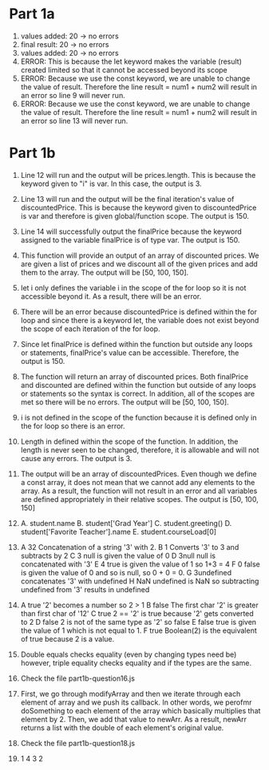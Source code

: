 # Part 1a
1. values added: 20 -> no errors
2. final result: 20 -> no errors
3. values added: 20 -> no errors
4. ERROR: This is because the let keyword makes the variable (result) created limited so that it cannot be accessed beyond its scope
5. ERROR: Because we use the const keyword, we are unable to change the value of result. Therefore the line result = num1 + num2 will result in an error so line 9 will never run.
6. ERROR: Because we use the const keyword, we are unable to change the value of result. Therefore the line result = num1 + num2 will result in an error so line 13 will never run.

# Part 1b
1. Line 12 will run and the output will be prices.length. This is because the keyword given to "i" is var. In this case, the output is 3.
2. Line 13 will run and the output will be the final iteration's value of discountedPrice. This is because the keyword given to discountedPrice is var and therefore is given global/function scope. The output is 150.
3. Line 14 will successfully output the finalPrice because the keyword assigned to the variable finalPrice is of type var. The output is 150.
4. This function will provide an output of an array of discounted prices. We are given a list of prices and we discount all of the given prices and add them to the array. The output will be [50, 100, 150].
5. let i only defines the variable i in the scope of the for loop so it is not accessible beyond it. As a result, there will be an error.
6. There will be an error because discountedPrice is defined within the for loop and since there is a keyword let, the variable does not exist beyond the scope of each iteration of the for loop.
7. Since let finalPrice is defined within the function but outside any loops or statements, finalPrice's value can be accessible. Therefore, the output is 150.
8. The function will return an array of discounted prices. Both finalPrice and discounted are defined within the function but outside of any loops or statements so the syntax is correct. In addition, all of the scopes are met so there will be no errors. The output will be [50, 100, 150].
9. i is not defined in the scope of the function because it is defined only in the for loop so there is an error.
10. Length in defined within the scope of the function. In addition, the length is never seen to be changed, therefore, it is allowable and will not cause any errors. The output is 3.
11. The output will be an array of discountedPrices. Even though we define a const array, it does not mean that we cannot add any elements to the array. As a result, the function will not result in an error and all variables are defined appropriately in their relative scopes. The output is [50, 100, 150]
12. A. student.name
    B. student['Grad Year']
    C. student.greeting()
    D. student['Favorite Teacher'].name
    E. student.courseLoad[0]

13. A 32            Concatenation of a string '3' with 2.
    B 1             Converts '3' to 3 and subtracts by 2
    C 3             null is given the value of 0
    D 3null         null is concatenated with '3'
    E 4             true is given the value of 1 so 1+3 = 4
    F 0             false is given the value of 0 and so is null, so 0 + 0 = 0.
    G 3undefined    concatenates '3' with undefined
    H NaN           undefined is NaN so subtracting undefined from '3' results in undefined
14. A true          '2' becomes a number so 2 > 1
    B false         The first char '2' is greater than first char of '12'
    C true          2 == '2' is true because '2' gets converted to 2
    D false         2 is not of the same type as '2' so false
    E false         true is given the value of 1 which is not equal to 1.
    F true          Boolean(2) is the equivalent of true because 2 is a value. 
15. Double equals checks equality (even by changing types need be) however, triple equality checks equality and if the types are the same. 
16. Check the file part1b-question16.js
17. First, we go through modifyArray and then we iterate through each element of array and we push its callback. In other words, we perofmr doSomething to each element of the array which basically multiplies that element by 2. Then, we add that value to newArr. As a result, newArr returns a list with the double of each element's original value.
18. Check the file part1b-question18.js
19. 1
    4
    3
    2